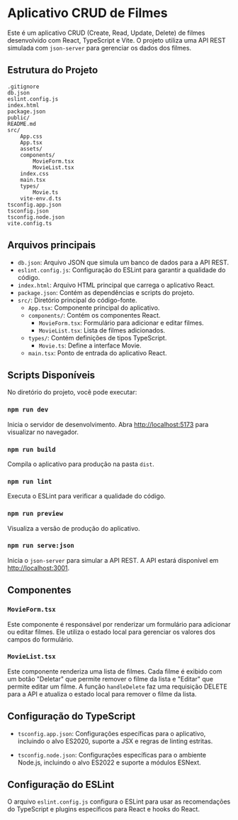 # Aplicativo CRUD de Filmes

Este é um aplicativo CRUD (Create, Read, Update, Delete) de filmes desenvolvido com React, TypeScript e Vite. O projeto utiliza uma API REST simulada com `json-server` para gerenciar os dados dos filmes.

## Estrutura do Projeto

```plaintext
.gitignore
db.json
eslint.config.js
index.html
package.json
public/
README.md
src/
    App.css
    App.tsx
    assets/
    components/
        MovieForm.tsx
        MovieList.tsx
    index.css
    main.tsx
    types/
        Movie.ts
    vite-env.d.ts
tsconfig.app.json
tsconfig.json
tsconfig.node.json
vite.config.ts
```

## Arquivos principais

- `db.json`: Arquivo JSON que simula um banco de dados para a API REST.
- `eslint.config.js`: Configuração do ESLint para garantir a qualidade do código.
- `index.html`: Arquivo HTML principal que carrega o aplicativo React.
- `package.json`: Contém as dependências e scripts do projeto.
- `src/`: Diretório principal do código-fonte.
  - `App.tsx`: Componente principal do aplicativo.
  - `components/`: Contém os componentes React.
    - `MovieForm.tsx`: Formulário para adicionar e editar filmes.
    - `MovieList.tsx`: Lista de filmes adicionados.
  - `types/`: Contém definições de tipos TypeScript.
    - `Movie.ts`: Define a interface Movie.
  - `main.tsx`: Ponto de entrada do aplicativo React.

## Scripts Disponíveis

No diretório do projeto, você pode executar:

### `npm run dev`

Inicia o servidor de desenvolvimento. Abra [http://localhost:5173](http://localhost:3000) para visualizar no navegador.

### `npm run build`

Compila o aplicativo para produção na pasta `dist`.

### `npm run lint`

Executa o ESLint para verificar a qualidade do código.

### `npm run preview`

Visualiza a versão de produção do aplicativo.

### `npm run serve:json`

Inicia o `json-server` para simular a API REST. A API estará disponível em [http://localhost:3001](http://localhost:3001).

## Componentes

### `MovieForm.tsx`

Este componente é responsável por renderizar um formulário para adicionar ou editar filmes. Ele utiliza o estado local para gerenciar os valores dos campos do formulário.

### `MovieList.tsx`

Este componente renderiza uma lista de filmes. Cada filme é exibido com um botão "Deletar" que permite remover o filme da lista e "Editar" que permite editar um filme. A função `handleDelete` faz uma requisição DELETE para a API e atualiza o estado local para remover o filme da lista.

## Configuração do TypeScript

- `tsconfig.app.json`: Configurações específicas para o aplicativo, incluindo o alvo ES2020, suporte a JSX e regras de linting estritas.

- `tsconfig.node.json`: Configurações específicas para o ambiente Node.js, incluindo o alvo ES2022 e suporte a módulos ESNext.

## Configuração do ESLint

O arquivo `eslint.config.js` configura o ESLint para usar as recomendações do TypeScript e plugins específicos para React e hooks do React.
